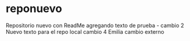 # reponuevo
Repositorio nuevo con ReadMe agregando texto de prueba - cambio 2
Nuevo texto para el repo local
cambio 4
Emilia cambio externo